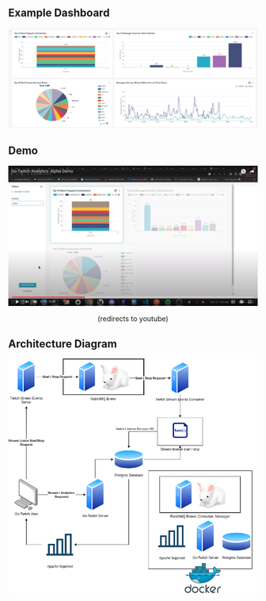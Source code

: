## Example Dashboard
![](assets/readme/example_dashboard.png)

## Demo
[![Go-Twitch Analytics](assets/readme/Go-Twitch%20Thumbnail.png)](https://www.youtube.com/watch?v=wSOO38p4rNw "Go-Twitch Analytics Demo")
<p align="center">(redirects to youtube)</p>

## Architecture Diagram
![](assets/readme/GoTwitchV2.png)

